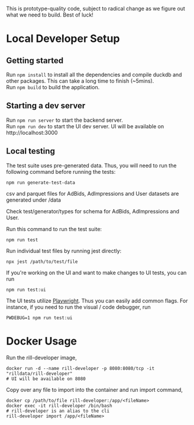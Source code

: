 This is prototype-quality code, subject to radical change as we figure out what we need to build. Best of luck!

# Local Developer Setup

## Getting started

Run `npm install` to install all the dependencies and compile duckdb and other packages. This can take a long time to finish (~5mins).<br>
Run `npm build` to build the application.

## Starting a dev server

Run `npm run server` to start the backend server.<br>
Run `npm run dev` to start the UI dev server. UI will be available on http://localhost:3000

## Local testing

The test suite uses pre-generated data. Thus, you will need to run the following command before running the tests:
```
npm run generate-test-data
```
csv and parquet files for AdBids, AdImpressions and User datasets are generated under /data

Check test/generator/types for schema for AdBids, AdImpressions and User.

Run this command to run the test suite:
```
npm run test
```

Run individual test files by running jest directly:
```
npx jest /path/to/test/file
```

If you're working on the UI and want to make changes to UI tests, you can run 

```
npm run test:ui
```

The UI tests utilize [Playwright](https://github.com/microsoft/playwright/blob/main/LICENSE). Thus you can easily add common flags. For instance, if you need to run the visual / code debugger, run

```
PWDEBUG=1 npm run test:ui
```

# Docker Usage

Run the rill-developer image,
```
docker run -d --name rill-developer -p 8080:8080/tcp -it "rilldata/rill-developer"
# UI will be available on 8080
```

Copy over any file to import into the container and run import command,
```
docker cp /path/to/file rill-developer:/app/<fileName>
docker exec -it rill-developer /bin/bash
# rill-developer is an alias to the cli
rill-developer import /app/<fileName>
```

